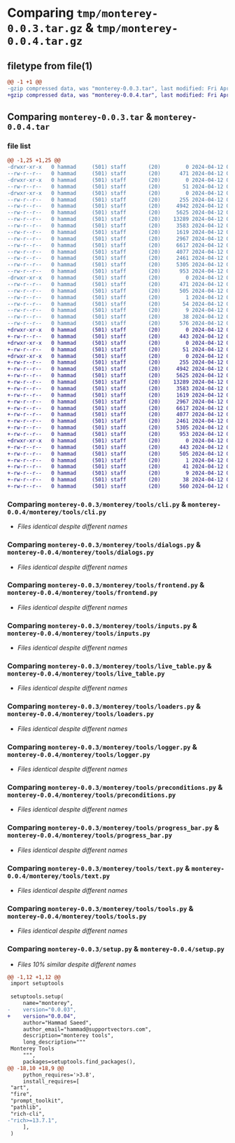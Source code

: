 # Comparing `tmp/monterey-0.0.3.tar.gz` & `tmp/monterey-0.0.4.tar.gz`

## filetype from file(1)

```diff
@@ -1 +1 @@
-gzip compressed data, was "monterey-0.0.3.tar", last modified: Fri Apr 12 05:29:46 2024, max compression
+gzip compressed data, was "monterey-0.0.4.tar", last modified: Fri Apr 12 05:31:49 2024, max compression
```

## Comparing `monterey-0.0.3.tar` & `monterey-0.0.4.tar`

### file list

```diff
@@ -1,25 +1,25 @@
-drwxr-xr-x   0 hammad     (501) staff       (20)        0 2024-04-12 05:29:46.882671 monterey-0.0.3/
--rw-r--r--   0 hammad     (501) staff       (20)      471 2024-04-12 05:29:46.882096 monterey-0.0.3/PKG-INFO
-drwxr-xr-x   0 hammad     (501) staff       (20)        0 2024-04-12 05:29:46.870123 monterey-0.0.3/monterey/
--rw-r--r--   0 hammad     (501) staff       (20)       51 2024-04-12 05:08:11.000000 monterey-0.0.3/monterey/__init__.py
-drwxr-xr-x   0 hammad     (501) staff       (20)        0 2024-04-12 05:29:46.880478 monterey-0.0.3/monterey/tools/
--rw-r--r--   0 hammad     (501) staff       (20)      255 2024-04-12 05:02:38.000000 monterey-0.0.3/monterey/tools/__init__.py
--rw-r--r--   0 hammad     (501) staff       (20)     4942 2024-04-12 05:02:38.000000 monterey-0.0.3/monterey/tools/cli.py
--rw-r--r--   0 hammad     (501) staff       (20)     5625 2024-04-12 05:02:38.000000 monterey-0.0.3/monterey/tools/dialogs.py
--rw-r--r--   0 hammad     (501) staff       (20)    13289 2024-04-12 05:02:38.000000 monterey-0.0.3/monterey/tools/frontend.py
--rw-r--r--   0 hammad     (501) staff       (20)     3583 2024-04-12 05:02:38.000000 monterey-0.0.3/monterey/tools/inputs.py
--rw-r--r--   0 hammad     (501) staff       (20)     1619 2024-04-12 05:02:38.000000 monterey-0.0.3/monterey/tools/live_table.py
--rw-r--r--   0 hammad     (501) staff       (20)     2967 2024-04-12 05:02:38.000000 monterey-0.0.3/monterey/tools/loaders.py
--rw-r--r--   0 hammad     (501) staff       (20)     6617 2024-04-12 05:03:16.000000 monterey-0.0.3/monterey/tools/logger.py
--rw-r--r--   0 hammad     (501) staff       (20)     4077 2024-04-12 05:03:49.000000 monterey-0.0.3/monterey/tools/preconditions.py
--rw-r--r--   0 hammad     (501) staff       (20)     2461 2024-04-12 05:02:38.000000 monterey-0.0.3/monterey/tools/progress_bar.py
--rw-r--r--   0 hammad     (501) staff       (20)     5305 2024-04-12 05:02:38.000000 monterey-0.0.3/monterey/tools/text.py
--rw-r--r--   0 hammad     (501) staff       (20)      953 2024-04-12 05:03:36.000000 monterey-0.0.3/monterey/tools/tools.py
-drwxr-xr-x   0 hammad     (501) staff       (20)        0 2024-04-12 05:29:46.881342 monterey-0.0.3/monterey.egg-info/
--rw-r--r--   0 hammad     (501) staff       (20)      471 2024-04-12 05:29:46.000000 monterey-0.0.3/monterey.egg-info/PKG-INFO
--rw-r--r--   0 hammad     (501) staff       (20)      505 2024-04-12 05:29:46.000000 monterey-0.0.3/monterey.egg-info/SOURCES.txt
--rw-r--r--   0 hammad     (501) staff       (20)        1 2024-04-12 05:29:46.000000 monterey-0.0.3/monterey.egg-info/dependency_links.txt
--rw-r--r--   0 hammad     (501) staff       (20)       54 2024-04-12 05:29:46.000000 monterey-0.0.3/monterey.egg-info/requires.txt
--rw-r--r--   0 hammad     (501) staff       (20)        9 2024-04-12 05:29:46.000000 monterey-0.0.3/monterey.egg-info/top_level.txt
--rw-r--r--   0 hammad     (501) staff       (20)       38 2024-04-12 05:29:46.882801 monterey-0.0.3/setup.cfg
--rw-r--r--   0 hammad     (501) staff       (20)      576 2024-04-12 05:29:38.000000 monterey-0.0.3/setup.py
+drwxr-xr-x   0 hammad     (501) staff       (20)        0 2024-04-12 05:31:49.803232 monterey-0.0.4/
+-rw-r--r--   0 hammad     (501) staff       (20)      443 2024-04-12 05:31:49.802559 monterey-0.0.4/PKG-INFO
+drwxr-xr-x   0 hammad     (501) staff       (20)        0 2024-04-12 05:31:49.787259 monterey-0.0.4/monterey/
+-rw-r--r--   0 hammad     (501) staff       (20)       51 2024-04-12 05:08:11.000000 monterey-0.0.4/monterey/__init__.py
+drwxr-xr-x   0 hammad     (501) staff       (20)        0 2024-04-12 05:31:49.800275 monterey-0.0.4/monterey/tools/
+-rw-r--r--   0 hammad     (501) staff       (20)      255 2024-04-12 05:02:38.000000 monterey-0.0.4/monterey/tools/__init__.py
+-rw-r--r--   0 hammad     (501) staff       (20)     4942 2024-04-12 05:02:38.000000 monterey-0.0.4/monterey/tools/cli.py
+-rw-r--r--   0 hammad     (501) staff       (20)     5625 2024-04-12 05:02:38.000000 monterey-0.0.4/monterey/tools/dialogs.py
+-rw-r--r--   0 hammad     (501) staff       (20)    13289 2024-04-12 05:02:38.000000 monterey-0.0.4/monterey/tools/frontend.py
+-rw-r--r--   0 hammad     (501) staff       (20)     3583 2024-04-12 05:02:38.000000 monterey-0.0.4/monterey/tools/inputs.py
+-rw-r--r--   0 hammad     (501) staff       (20)     1619 2024-04-12 05:02:38.000000 monterey-0.0.4/monterey/tools/live_table.py
+-rw-r--r--   0 hammad     (501) staff       (20)     2967 2024-04-12 05:02:38.000000 monterey-0.0.4/monterey/tools/loaders.py
+-rw-r--r--   0 hammad     (501) staff       (20)     6617 2024-04-12 05:03:16.000000 monterey-0.0.4/monterey/tools/logger.py
+-rw-r--r--   0 hammad     (501) staff       (20)     4077 2024-04-12 05:03:49.000000 monterey-0.0.4/monterey/tools/preconditions.py
+-rw-r--r--   0 hammad     (501) staff       (20)     2461 2024-04-12 05:02:38.000000 monterey-0.0.4/monterey/tools/progress_bar.py
+-rw-r--r--   0 hammad     (501) staff       (20)     5305 2024-04-12 05:02:38.000000 monterey-0.0.4/monterey/tools/text.py
+-rw-r--r--   0 hammad     (501) staff       (20)      953 2024-04-12 05:03:36.000000 monterey-0.0.4/monterey/tools/tools.py
+drwxr-xr-x   0 hammad     (501) staff       (20)        0 2024-04-12 05:31:49.801684 monterey-0.0.4/monterey.egg-info/
+-rw-r--r--   0 hammad     (501) staff       (20)      443 2024-04-12 05:31:49.000000 monterey-0.0.4/monterey.egg-info/PKG-INFO
+-rw-r--r--   0 hammad     (501) staff       (20)      505 2024-04-12 05:31:49.000000 monterey-0.0.4/monterey.egg-info/SOURCES.txt
+-rw-r--r--   0 hammad     (501) staff       (20)        1 2024-04-12 05:31:49.000000 monterey-0.0.4/monterey.egg-info/dependency_links.txt
+-rw-r--r--   0 hammad     (501) staff       (20)       41 2024-04-12 05:31:49.000000 monterey-0.0.4/monterey.egg-info/requires.txt
+-rw-r--r--   0 hammad     (501) staff       (20)        9 2024-04-12 05:31:49.000000 monterey-0.0.4/monterey.egg-info/top_level.txt
+-rw-r--r--   0 hammad     (501) staff       (20)       38 2024-04-12 05:31:49.803357 monterey-0.0.4/setup.cfg
+-rw-r--r--   0 hammad     (501) staff       (20)      560 2024-04-12 05:31:30.000000 monterey-0.0.4/setup.py
```

### Comparing `monterey-0.0.3/monterey/tools/cli.py` & `monterey-0.0.4/monterey/tools/cli.py`

 * *Files identical despite different names*

### Comparing `monterey-0.0.3/monterey/tools/dialogs.py` & `monterey-0.0.4/monterey/tools/dialogs.py`

 * *Files identical despite different names*

### Comparing `monterey-0.0.3/monterey/tools/frontend.py` & `monterey-0.0.4/monterey/tools/frontend.py`

 * *Files identical despite different names*

### Comparing `monterey-0.0.3/monterey/tools/inputs.py` & `monterey-0.0.4/monterey/tools/inputs.py`

 * *Files identical despite different names*

### Comparing `monterey-0.0.3/monterey/tools/live_table.py` & `monterey-0.0.4/monterey/tools/live_table.py`

 * *Files identical despite different names*

### Comparing `monterey-0.0.3/monterey/tools/loaders.py` & `monterey-0.0.4/monterey/tools/loaders.py`

 * *Files identical despite different names*

### Comparing `monterey-0.0.3/monterey/tools/logger.py` & `monterey-0.0.4/monterey/tools/logger.py`

 * *Files identical despite different names*

### Comparing `monterey-0.0.3/monterey/tools/preconditions.py` & `monterey-0.0.4/monterey/tools/preconditions.py`

 * *Files identical despite different names*

### Comparing `monterey-0.0.3/monterey/tools/progress_bar.py` & `monterey-0.0.4/monterey/tools/progress_bar.py`

 * *Files identical despite different names*

### Comparing `monterey-0.0.3/monterey/tools/text.py` & `monterey-0.0.4/monterey/tools/text.py`

 * *Files identical despite different names*

### Comparing `monterey-0.0.3/monterey/tools/tools.py` & `monterey-0.0.4/monterey/tools/tools.py`

 * *Files identical despite different names*

### Comparing `monterey-0.0.3/setup.py` & `monterey-0.0.4/setup.py`

 * *Files 10% similar despite different names*

```diff
@@ -1,12 +1,12 @@
 import setuptools
 
 setuptools.setup(
     name="monterey",
-    version="0.0.03",
+    version="0.0.04",
     author="Hammad Saeed",
     author_email="hammad@supportvectors.com",
     description="monterey tools",
     long_description="""
 Monterey Tools
     """,
     packages=setuptools.find_packages(),
@@ -18,10 +18,9 @@
     python_requires='>3.8',
     install_requires=[
 "art",
 "fire",
 "prompt_toolkit",
 "pathlib",
 "rich-cli",
-"rich>=13.7.1",
     ],
 )
```

